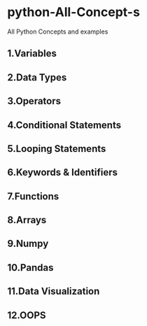 # python-All-Concept-s
All Python  Concepts and examples
## 1.Variables
## 2.Data Types
## 3.Operators
## 4.Conditional Statements
## 5.Looping Statements
## 6.Keywords & Identifiers
## 7.Functions
## 8.Arrays
## 9.Numpy
## 10.Pandas
## 11.Data Visualization
## 12.OOPS

